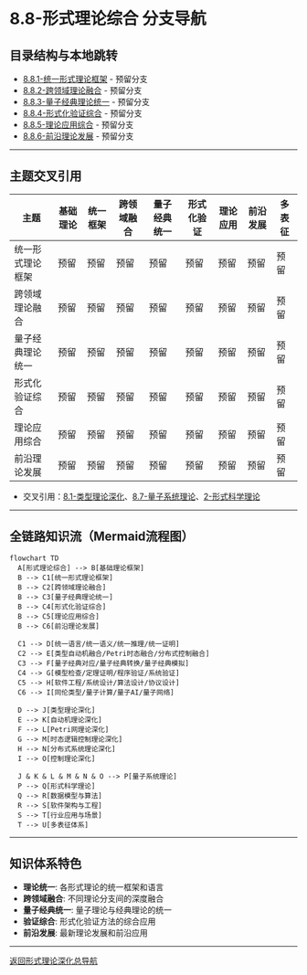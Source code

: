 # 8.8-形式理论综合 分支导航

## 目录结构与本地跳转

- [8.8.1-统一形式理论框架](8.8.1-统一形式理论框架.md) - 预留分支
- [8.8.2-跨领域理论融合](8.8.2-跨领域理论融合.md) - 预留分支
- [8.8.3-量子经典理论统一](8.8.3-量子经典理论统一.md) - 预留分支
- [8.8.4-形式化验证综合](8.8.4-形式化验证综合.md) - 预留分支
- [8.8.5-理论应用综合](8.8.5-理论应用综合.md) - 预留分支
- [8.8.6-前沿理论发展](8.8.6-前沿理论发展.md) - 预留分支

---

## 主题交叉引用

| 主题      | 基础理论 | 统一框架 | 跨领域融合 | 量子经典统一 | 形式化验证 | 理论应用 | 前沿发展 | 多表征 |
|-----------|----------|----------|------------|--------------|------------|----------|----------|--------|
| 统一形式理论框架| 预留     | 预留     | 预留       | 预留         | 预留       | 预留     | 预留     | 预留   |
| 跨领域理论融合| 预留     | 预留     | 预留       | 预留         | 预留       | 预留     | 预留     | 预留   |
| 量子经典理论统一| 预留     | 预留     | 预留       | 预留         | 预留       | 预留     | 预留     | 预留   |
| 形式化验证综合| 预留     | 预留     | 预留       | 预留         | 预留       | 预留     | 预留     | 预留   |
| 理论应用综合| 预留      | 预留     | 预留       | 预留         | 预留       | 预留     | 预留     | 预留   |
| 前沿理论发展| 预留      | 预留     | 预留       | 预留         | 预留       | 预留     | 预留     | 预留   |

- 交叉引用：[8.1-类型理论深化](../8.1-类型理论深化/README.md)、[8.7-量子系统理论](../8.7-量子系统理论/README.md)、[2-形式科学理论](../2-形式科学理论/README.md)

---

## 全链路知识流（Mermaid流程图）

```mermaid
flowchart TD
  A[形式理论综合] --> B[基础理论框架]
  B --> C1[统一形式理论框架]
  B --> C2[跨领域理论融合]
  B --> C3[量子经典理论统一]
  B --> C4[形式化验证综合]
  B --> C5[理论应用综合]
  B --> C6[前沿理论发展]
  
  C1 --> D[统一语言/统一语义/统一推理/统一证明]
  C2 --> E[类型自动机融合/Petri时态融合/分布式控制融合]
  C3 --> F[量子经典对应/量子经典转换/量子经典模拟]
  C4 --> G[模型检查/定理证明/程序验证/系统验证]
  C5 --> H[软件工程/系统设计/算法设计/协议设计]
  C6 --> I[同伦类型/量子计算/量子AI/量子网络]
  
  D --> J[类型理论深化]
  E --> K[自动机理论深化]
  F --> L[Petri网理论深化]
  G --> M[时态逻辑控制理论深化]
  H --> N[分布式系统理论深化]
  I --> O[控制理论深化]
  
  J & K & L & M & N & O --> P[量子系统理论]
  P --> Q[形式科学理论]
  Q --> R[数据模型与算法]
  R --> S[软件架构与工程]
  S --> T[行业应用与场景]
  T --> U[多表征体系]
```

---

## 知识体系特色

- **理论统一**: 各形式理论的统一框架和语言
- **跨领域融合**: 不同理论分支间的深度融合
- **量子经典统一**: 量子理论与经典理论的统一
- **验证综合**: 形式化验证方法的综合应用
- **前沿发展**: 最新理论发展和前沿应用

---

[返回形式理论深化总导航](../README.md)
